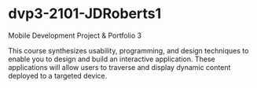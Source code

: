 # dvp3-2101-JDRoberts1

Mobile Development Project & Portfolio 3

This course synthesizes usability, programming, and design techniques to enable you to design and build an interactive application. These applications will allow users to traverse and display dynamic content deployed to a targeted device.

